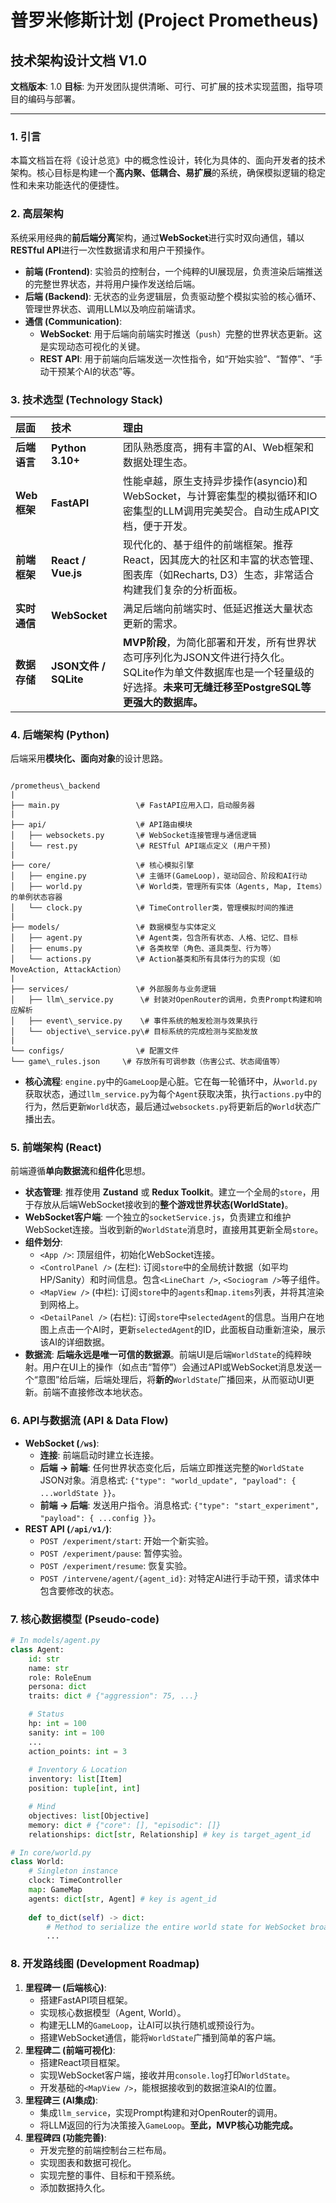 # 普罗米修斯计划 (Project Prometheus)
## 技术架构设计文档 V1.0

**文档版本**: 1.0
**目标**: 为开发团队提供清晰、可行、可扩展的技术实现蓝图，指导项目的编码与部署。

---

### 1. 引言

本篇文档旨在将《设计总览》中的概念性设计，转化为具体的、面向开发者的技术架构。核心目标是构建一个**高内聚、低耦合、易扩展**的系统，确保模拟逻辑的稳定性和未来功能迭代的便捷性。

### 2. 高层架构

系统采用经典的**前后端分离**架构，通过**WebSocket**进行实时双向通信，辅以**RESTful API**进行一次性数据请求和用户干预操作。

* **前端 (Frontend)**: 实验员的控制台，一个纯粹的UI展现层，负责渲染后端推送的完整世界状态，并将用户操作发送给后端。
* **后端 (Backend)**: 无状态的业务逻辑层，负责驱动整个模拟实验的核心循环、管理世界状态、调用LLM以及响应前端请求。
* **通信 (Communication)**:
    * **WebSocket**: 用于后端向前端实时推送（`push`）完整的世界状态更新。这是实现动态可视化的关键。
    * **REST API**: 用于前端向后端发送一次性指令，如“开始实验”、“暂停”、“手动干预某个AI的状态”等。

### 3. 技术选型 (Technology Stack)

| 层面 | 技术 | 理由 |
| :--- | :--- | :--- |
| **后端语言** | **Python 3.10+** | 团队熟悉度高，拥有丰富的AI、Web框架和数据处理生态。 |
| **Web框架** | **FastAPI** | 性能卓越，原生支持异步操作(asyncio)和WebSocket，与计算密集型的模拟循环和IO密集型的LLM调用完美契合。自动生成API文档，便于开发。 |
| **前端框架** | **React / Vue.js** | 现代化的、基于组件的前端框架。推荐React，因其庞大的社区和丰富的状态管理、图表库（如Recharts, D3）生态，非常适合构建我们复杂的分析面板。 |
| **实时通信** | **WebSocket** | 满足后端向前端实时、低延迟推送大量状态更新的需求。 |
| **数据存储** | **JSON文件 / SQLite** | **MVP阶段**，为简化部署和开发，所有世界状态可序列化为JSON文件进行持久化。SQLite作为单文件数据库也是一个轻量级的好选择。**未来可无缝迁移至PostgreSQL等更强大的数据库。** |

### 4. 后端架构 (Python)

后端采用**模块化、面向对象**的设计思路。

```

/prometheus\_backend
|
├── main.py                 \# FastAPI应用入口，启动服务器
|
├── api/                    \# API路由模块
│   ├── websockets.py       \# WebSocket连接管理与通信逻辑
│   └── rest.py             \# RESTful API端点定义 (用户干预)
|
├── core/                   \# 核心模拟引擎
│   ├── engine.py           \# 主循环(GameLoop)，驱动回合、阶段和AI行动
│   ├── world.py            \# World类，管理所有实体（Agents, Map, Items）的单例状态容器
│   └── clock.py            \# TimeController类，管理模拟时间的推进
|
├── models/                 \# 数据模型与实体定义
│   ├── agent.py            \# Agent类，包含所有状态、人格、记忆、目标
│   ├── enums.py            \# 各类枚举（角色、道具类型、行为等）
│   └── actions.py          \# Action基类和所有具体行为的实现（如MoveAction, AttackAction）
|
├── services/               \# 外部服务与业务逻辑
│   ├── llm\_service.py      \# 封装对OpenRouter的调用，负责Prompt构建和响应解析
│   ├── event\_service.py    \# 事件系统的触发检测与效果执行
│   └── objective\_service.py\# 目标系统的完成检测与奖励发放
|
└── configs/                \# 配置文件
└── game\_rules.json     \# 存放所有可调参数（伤害公式、状态阈值等）

````

* **核心流程**: `engine.py`中的`GameLoop`是心脏。它在每一轮循环中，从`world.py`获取状态，通过`llm_service.py`为每个`Agent`获取决策，执行`actions.py`中的行为，然后更新`World`状态，最后通过`websockets.py`将更新后的`World`状态广播出去。

### 5. 前端架构 (React)

前端遵循**单向数据流**和**组件化**思想。

* **状态管理**: 推荐使用 **Zustand** 或 **Redux Toolkit**。建立一个全局的`store`，用于存放从后端WebSocket接收到的**整个游戏世界状态(WorldState)**。
* **WebSocket客户端**: 一个独立的`socketService.js`，负责建立和维护WebSocket连接。当收到新的`WorldState`消息时，直接用其更新全局`store`。
* **组件划分**:
    * `<App />`: 顶层组件，初始化WebSocket连接。
    * `<ControlPanel />` (左栏): 订阅`store`中的全局统计数据（如平均HP/Sanity）和时间信息。包含`<LineChart />`, `<Sociogram />`等子组件。
    * `<MapView />` (中栏): 订阅`store`中的`agents`和`map.items`列表，并将其渲染到网格上。
    * `<DetailPanel />` (右栏): 订阅`store`中`selectedAgent`的信息。当用户在地图上点击一个AI时，更新`selectedAgent`的ID，此面板自动重新渲染，展示该AI的详细数据。
* **数据流**: **后端永远是唯一可信的数据源**。前端UI是后端`WorldState`的纯粹映射。用户在UI上的操作（如点击“暂停”）会通过API或WebSocket消息发送一个“意图”给后端，后端处理后，将**新的**`WorldState`广播回来，从而驱动UI更新。前端不直接修改本地状态。

### 6. API与数据流 (API & Data Flow)

* **WebSocket (`/ws`)**:
    * **连接**: 前端启动时建立长连接。
    * **后端 -> 前端**: 任何世界状态变化后，后端立即推送完整的`WorldState` JSON对象。消息格式: `{"type": "world_update", "payload": { ...worldState }}`。
    * **前端 -> 后端**: 发送用户指令。消息格式: `{"type": "start_experiment", "payload": { ...config }}`。
* **REST API (`/api/v1/`)**:
    * `POST /experiment/start`: 开始一个新实验。
    * `POST /experiment/pause`: 暂停实验。
    * `POST /experiment/resume`: 恢复实验。
    * `POST /intervene/agent/{agent_id}`: 对特定AI进行手动干预，请求体中包含要修改的状态。

### 7. 核心数据模型 (Pseudo-code)

```python
# In models/agent.py
class Agent:
    id: str
    name: str
    role: RoleEnum
    persona: dict
    traits: dict # {"aggression": 75, ...}

    # Status
    hp: int = 100
    sanity: int = 100
    ...
    action_points: int = 3
    
    # Inventory & Location
    inventory: list[Item]
    position: tuple[int, int]

    # Mind
    objectives: list[Objective]
    memory: dict # {"core": [], "episodic": []}
    relationships: dict[str, Relationship] # key is target_agent_id

# In core/world.py
class World:
    # Singleton instance
    clock: TimeController
    map: GameMap
    agents: dict[str, Agent] # key is agent_id
    
    def to_dict(self) -> dict:
        # Method to serialize the entire world state for WebSocket broadcast
        ...
````

### 8\. 开发路线图 (Development Roadmap)

1.  **里程碑一 (后端核心)**:
      * 搭建FastAPI项目框架。
      * 实现核心数据模型（Agent, World）。
      * 构建无LLM的`GameLoop`，让AI可以执行随机或预设行为。
      * 搭建WebSocket通信，能将`WorldState`广播到简单的客户端。
2.  **里程碑二 (前端可视化)**:
      * 搭建React项目框架。
      * 实现WebSocket客户端，接收并用`console.log`打印`WorldState`。
      * 开发基础的`<MapView />`，能根据接收到的数据渲染AI的位置。
3.  **里程碑三 (AI集成)**:
      * 集成`llm_service`，实现Prompt构建和对OpenRouter的调用。
      * 将LLM返回的行为决策接入`GameLoop`。**至此，MVP核心功能完成。**
4.  **里程碑四 (功能完善)**:
      * 开发完整的前端控制台三栏布局。
      * 实现图表和数据可视化。
      * 实现完整的事件、目标和干预系统。
      * 添加数据持久化。

<!-- end list -->